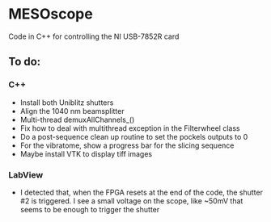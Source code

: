 # MESOscope
Code in C++ for controlling the NI USB-7852R card

## To do:
### C++
- Install both Uniblitz shutters
- Align the 1040 nm beamsplitter
- Multi-thread demuxAllChannels_()
- Fix how to deal with multithread exception in the Filterwheel class
- Do a post-sequence clean up routine to set the pockels outputs to 0
- For the vibratome, show a progress bar for the slicing sequence
- Maybe install VTK to display tiff images

### LabView
- I detected that, when the FPGA resets at the end of the code, the shutter #2 is triggered. I see a small voltage on the scope, like ~50mV that seems to be enough to trigger the shutter
